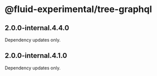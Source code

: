 # @fluid-experimental/tree-graphql

## 2.0.0-internal.4.4.0

Dependency updates only.

## 2.0.0-internal.4.1.0

Dependency updates only.

